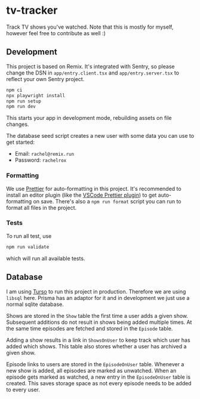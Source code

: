 # tv-tracker

Track TV shows you've watched. Note that this is mostly for myself, however feel free to contribute as well :)

## Development

This project is based on Remix. It's integrated with Sentry, so please change the DSN in `app/entry.client.tsx` and `app/entry.server.tsx` to reflect your own Sentry project.

```sh
npm ci
npx playwright install
npm run setup
npm run dev
```

This starts your app in development mode, rebuilding assets on file changes.

The database seed script creates a new user with some data you can use to get started:

- Email: `rachel@remix.run`
- Password: `rachelrox`

### Formatting

We use [Prettier](https://prettier.io/) for auto-formatting in this project. It's recommended to install an editor plugin (like the [VSCode Prettier plugin](https://marketplace.visualstudio.com/items?itemName=esbenp.prettier-vscode)) to get auto-formatting on save. There's also a `npm run format` script you can run to format all files in the project.

### Tests

To run all test, use

```sh
npm run validate
```

which will run all available tests.

## Database

I am using [Turso](https://turso.tech/) to run this project in production. Therefore we are using `libsql` here. Prisma has an adaptor for it and in development we just use a normal sqlite database.

Shows are stored in the `Show` table the first time a user adds a given show. Subsequent additions do not result in shows being added multiple times. At the same time episodes are fetched and stored in the `Episode` table.

Adding a show results in a link in `ShowsOnUser` to keep track which user has added which shows. This table also stores whether a user has archived a given show.

Episode links to users are stored in the `EpisodeOnUser` table. Whenever a new show is added, all episodes are marked as unwatched. When an episode gets marked as watched, a new entry in the `EpisodeOnUser` table is created. This saves storage space as not every episode needs to be added to every user.

